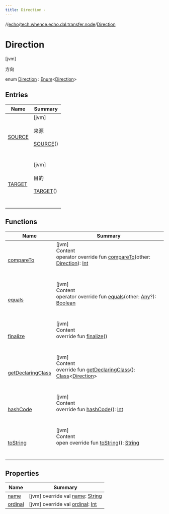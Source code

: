 ```yaml
---
title: Direction -
---
```

//[echo](../../index.md)/[tech.whence.echo.dal.transfer.node](../index.md)/[Direction](index.md)



# Direction  
 [jvm] 

方向

enum [Direction](index.md) : [Enum](https://kotlinlang.org/api/latest/jvm/stdlib/kotlin/-enum/index.html)<[Direction](index.md)>    


## Entries  
  
|  Name|  Summary| 
|---|---|
| [SOURCE](-s-o-u-r-c-e/index.md)|  [jvm] <br><br>来源<br><br>[SOURCE](-s-o-u-r-c-e/index.md)()  <br>  <br>   <br>
| [TARGET](-t-a-r-g-e-t/index.md)|  [jvm] <br><br>目的<br><br>[TARGET](-t-a-r-g-e-t/index.md)()  <br>  <br>   <br>


## Functions  
  
|  Name|  Summary| 
|---|---|
| [compareTo](-t-a-r-g-e-t/index.md#kotlin/Enum/compareTo/#tech.whence.echo.dal.transfer.node.Direction/PointingToDeclaration/)| [jvm]  <br>Content  <br>operator override fun [compareTo](-t-a-r-g-e-t/index.md#kotlin/Enum/compareTo/#tech.whence.echo.dal.transfer.node.Direction/PointingToDeclaration/)(other: [Direction](index.md)): [Int](https://kotlinlang.org/api/latest/jvm/stdlib/kotlin/-int/index.html)  <br><br><br>
| [equals](../../tech.whence.echo.webclient.response/-response-mocker/-purpose/-p-a-r-s-e-d/index.md#kotlin/Enum/equals/#kotlin.Any?/PointingToDeclaration/)| [jvm]  <br>Content  <br>operator override fun [equals](../../tech.whence.echo.webclient.response/-response-mocker/-purpose/-p-a-r-s-e-d/index.md#kotlin/Enum/equals/#kotlin.Any?/PointingToDeclaration/)(other: [Any](https://kotlinlang.org/api/latest/jvm/stdlib/kotlin/-any/index.html)?): [Boolean](https://kotlinlang.org/api/latest/jvm/stdlib/kotlin/-boolean/index.html)  <br><br><br>
| [finalize](../../tech.whence.echo.webclient.response/-response-mocker/-purpose/-p-a-r-s-e-d/index.md#kotlin/Enum/finalize/#/PointingToDeclaration/)| [jvm]  <br>Content  <br>override fun [finalize](../../tech.whence.echo.webclient.response/-response-mocker/-purpose/-p-a-r-s-e-d/index.md#kotlin/Enum/finalize/#/PointingToDeclaration/)()  <br><br><br>
| [getDeclaringClass](../../tech.whence.echo.webclient.response/-response-mocker/-purpose/-p-a-r-s-e-d/index.md#kotlin/Enum/getDeclaringClass/#/PointingToDeclaration/)| [jvm]  <br>Content  <br>override fun [getDeclaringClass](../../tech.whence.echo.webclient.response/-response-mocker/-purpose/-p-a-r-s-e-d/index.md#kotlin/Enum/getDeclaringClass/#/PointingToDeclaration/)(): [Class](https://docs.oracle.com/javase/8/docs/api/java/lang/Class.html)<[Direction](index.md)>  <br><br><br>
| [hashCode](../../tech.whence.echo.webclient.response/-response-mocker/-purpose/-p-a-r-s-e-d/index.md#kotlin/Enum/hashCode/#/PointingToDeclaration/)| [jvm]  <br>Content  <br>override fun [hashCode](../../tech.whence.echo.webclient.response/-response-mocker/-purpose/-p-a-r-s-e-d/index.md#kotlin/Enum/hashCode/#/PointingToDeclaration/)(): [Int](https://kotlinlang.org/api/latest/jvm/stdlib/kotlin/-int/index.html)  <br><br><br>
| [toString](../../tech.whence.echo.webclient.response/-response-mocker/-purpose/-p-a-r-s-e-d/index.md#kotlin/Enum/toString/#/PointingToDeclaration/)| [jvm]  <br>Content  <br>open override fun [toString](../../tech.whence.echo.webclient.response/-response-mocker/-purpose/-p-a-r-s-e-d/index.md#kotlin/Enum/toString/#/PointingToDeclaration/)(): [String](https://kotlinlang.org/api/latest/jvm/stdlib/kotlin/-string/index.html)  <br><br><br>


## Properties  
  
|  Name|  Summary| 
|---|---|
| [name](index.md#tech.whence.echo.dal.transfer.node/Direction/name/#/PointingToDeclaration/)|  [jvm] override val [name](index.md#tech.whence.echo.dal.transfer.node/Direction/name/#/PointingToDeclaration/): [String](https://kotlinlang.org/api/latest/jvm/stdlib/kotlin/-string/index.html)   <br>
| [ordinal](index.md#tech.whence.echo.dal.transfer.node/Direction/ordinal/#/PointingToDeclaration/)|  [jvm] override val [ordinal](index.md#tech.whence.echo.dal.transfer.node/Direction/ordinal/#/PointingToDeclaration/): [Int](https://kotlinlang.org/api/latest/jvm/stdlib/kotlin/-int/index.html)   <br>

